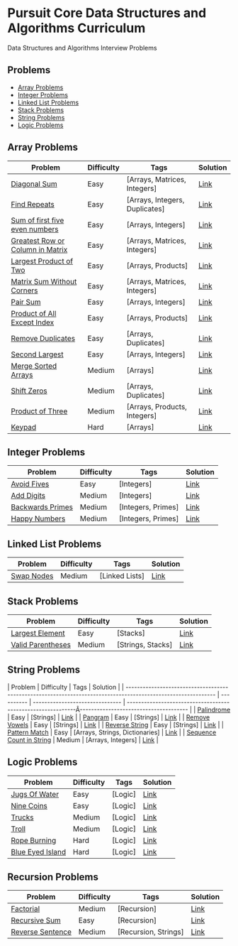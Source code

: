 # Pursuit Core Data Structures and Algorithms Curriculum

Data Structures and Algorithms Interview Problems

## Problems

- [Array Problems](#array-problems)
- [Integer Problems](#integer-problems)
- [Linked List Problems](#linked-list-problems)
- [Stack Problems](#stack-problems)
- [String Problems](#string-problems)
- [Logic Problems](#logic-problems)

## Array Problems

| Problem                                                                                                            | Difficulty | Tags                           | Solution                                                                                            |
| ------------------------------------------------------------------------------------------------------------------ | ---------- | ------------------------------ | --------------------------------------------------------------------------------------------------- |
| [Diagonal Sum](https://github.com/C4Q/AC-DSA/blob/master/ArrayProblems/DiagonalSum.md)                             | Easy       | [Arrays, Matrices, Integers]   | [Link](https://github.com/C4Q/AC-DSA/blob/master/ArraySolutions/DiagonalSumSolution.md)             |
| [Find Repeats](https://github.com/C4Q/AC-DSA/blob/master/ArrayProblems/FindRepeats.md)                             | Easy       | [Arrays, Integers, Duplicates] | [Link](https://github.com/C4Q/AC-DSA/blob/master/ArraySolutions/FindRepeatsSolution.md)             |
| [Sum of first five even numbers](https://github.com/C4Q/AC-DSA/blob/master/ArrayProblems/FirstFiveSum.md)          | Easy       | [Arrays, Integers]             | [Link](https://github.com/C4Q/AC-DSA/blob/master/ArraySolutions/FirstFiveSumSolution.md)            |
| [Greatest Row or Column in Matrix](https://github.com/C4Q/AC-DSA/blob/master/ArrayProblems/GreatestRowOrColumn.md) | Easy       | [Arrays, Matrices, Integers]   | [Link](https://github.com/C4Q/AC-DSA/blob/master/ArraySolutions/GreatestRoworColumnSolution.md)     |
| [Largest Product of Two](https://github.com/C4Q/AC-DSA/blob/master/ArrayProblems/LargestProductOfTwo.md)           | Easy       | [Arrays, Products]             | [Link](https://github.com/C4Q/AC-DSA/blob/master/ArraySolutions/LargestProductofTwoSolution.md)     |
| [Matrix Sum Without Corners](https://github.com/C4Q/AC-DSA/blob/master/ArrayProblems/MatrixSum.md)                 | Easy       | [Arrays, Matrices, Integers]   | [Link](https://github.com/C4Q/AC-DSA/blob/master/ArraySolutions/MatrixSumSolution.md)               |
| [Pair Sum](https://github.com/C4Q/AC-DSA/blob/master/ArrayProblems/PairSum.md)                                     | Easy       | [Arrays, Integers]             | [Link](https://github.com/C4Q/AC-DSA/blob/master/ArraySolutions/PairSumSolution.md)                 |
| [Product of All Except Index](https://github.com/C4Q/AC-DSA/blob/master/ArrayProblems/ProductOfAllExeptIndex.md)   | Easy       | [Arrays, Products]             | [Link](https://github.com/C4Q/AC-DSA/blob/master/ArraySolutions/ProductOfAllExceptIndexSolution.md) |
| [Remove Duplicates](https://github.com/C4Q/AC-DSA/blob/master/ArrayProblems/RemoveDuplicates.md)                   | Easy       | [Arrays, Duplicates]           | [Link](https://github.com/C4Q/AC-DSA/blob/master/ArraySolutions/RemoveDuplicatesSolution.md)        |
| [Second Largest](https://github.com/C4Q/AC-DSA/blob/master/ArrayProblems/SecondLargest.md)                         | Easy       | [Arrays, Integers]             | [Link](https://github.com/C4Q/AC-DSA/blob/master/ArraySolutions/SecondLargestSolution.md)           |
| [Merge Sorted Arrays](https://github.com/C4Q/AC-DSA/blob/master/ArrayProblems/MergeSortedLists.md)                 | Medium     | [Arrays]                       | [Link](https://github.com/C4Q/AC-DSA/blob/master/ArraySolutions/MergeSortedArraysSolution.md)       |
| [Shift Zeros](https://github.com/C4Q/AC-DSA/blob/master/ArrayProblems/ShiftZeros.md)                               | Medium     | [Arrays, Duplicates]           | [Link](https://github.com/C4Q/AC-DSA/blob/master/ArraySolutions/ShiftZerosSolution.md)              |
| [Product of Three](https://github.com/C4Q/AC-DSA/blob/master/ArrayProblems/ProductOfThree.md)                      | Medium     | [Arrays, Products, Integers]   | [Link](https://github.com/C4Q/AC-DSA/blob/master/ArraySolutions/ProductofThreeSolution.md)          |
| [Keypad](https://github.com/C4Q/AC-DSA/blob/master/ArrayProblems/Keypad.md)                                        | Hard       | [Arrays]                       | [Link](https://github.com/C4Q/AC-DSA/blob/master/ArraySolutions/Keypad.md)                          |

## Integer Problems

| Problem                                                                                          | Difficulty | Tags               | Solution                                                                                      |
| ------------------------------------------------------------------------------------------------ | ---------- | ------------------ | --------------------------------------------------------------------------------------------- |
| [Avoid Fives](https://github.com/C4Q/AC-DSA/blob/master/IntegerProblems/AvoidFives.md)           | Easy       | [Integers]         | [Link](https://github.com/C4Q/AC-DSA/blob/master/IntegerSolutions/AvoidFivesSolution.md)      |
| [Add Digits](https://github.com/C4Q/AC-DSA/blob/master/IntegerProblems/AddDigits.md)             | Medium     | [Integers]         | [Link](https://github.com/C4Q/AC-DSA/blob/master/IntegerSolutions/AddDigitsSolutions.md)      |
| [Backwards Primes](https://github.com/C4Q/AC-DSA/blob/master/IntegerProblems/BackwardsPrimes.md) | Medium     | [Integers, Primes] | [Link](https://github.com/C4Q/AC-DSA/blob/master/IntegerSolutions/BackwardsPrimesSolution.md) |
| [Happy Numbers](https://github.com/C4Q/AC-DSA/blob/master/IntegerProblems/HappyNumbers.md)       | Medium     | [Integers, Primes] | [Link](https://github.com/C4Q/AC-DSA/blob/master/IntegerSolutions/HappyNumbersSolution.md)    |

## Linked List Problems

| Problem                                                                                 | Difficulty | Tags           | Solution                                                                                   |
| --------------------------------------------------------------------------------------- | ---------- | -------------- | ------------------------------------------------------------------------------------------ |
| [Swap Nodes](https://github.com/C4Q/AC-DSA/blob/master/LinkedListProblems/SwapNodes.md) | Medium     | [Linked Lists] | [Link](https://github.com/C4Q/AC-DSA/blob/master/LinkedListSolutions/SwapNodesSolution.md) |

## Stack Problems

| Problem                                                                                             | Difficulty | Tags              | Solution                                                                                         |
| --------------------------------------------------------------------------------------------------- | ---------- | ----------------- | ------------------------------------------------------------------------------------------------ |
| [Largest Element](https://github.com/C4Q/AC-DSA/blob/master/StackProblems/LargestElementInStack.md) | Easy       | [Stacks]          | [Link](https://github.com/C4Q/AC-DSA/blob/master/StackSolutions/Largest%20Element%20Solution.md) |
| [Valid Parentheses](https://github.com/C4Q/AC-DSA/blob/master/StackProblems/ValidParentheses.md)    | Medium     | [Strings, Stacks] | [Link](https://github.com/C4Q/AC-DSA/blob/master/StackSolutions/BalancedParensSolution.md)       |

## String Problems

| Problem | Difficulty | Tags | Solution |
| ------------------------------------------------------------------------------------------------------------- | ---------- | ------------------------------- | ------------------------------------------------------------Â-------------------------------------- |
| [Palindrome](https://github.com/C4Q/AC-DSA/blob/master/StringProblems/Palindrome.md) | Easy | [Strings] | [Link](https://github.com/C4Q/AC-DSA/blob/master/StringSolutions/PalindromeSolution.md) |
| [Pangram](https://github.com/C4Q/AC-DSA/blob/master/StringProblems/Pangram.md) | Easy | [Strings] | [Link](https://github.com/C4Q/AC-DSA/blob/master/StringSolutions/PangramSolution.md) |
| [Remove Vowels](https://github.com/C4Q/AC-DSA/blob/master/StringProblems/RemoveVowels.md) | Easy | [Strings] | [Link](https://github.com/C4Q/AC-DSA/blob/master/StringSolutions/RemoveVowelsSolution.md) |
| [Reverse String](https://github.com/C4Q/AC-DSA/blob/master/StringProblems/ReverseString.md) | Easy | [Strings] | [Link](https://github.com/C4Q/AC-DSA/blob/master/StringSolutions/ReverseStringSolution.md) |
| [Pattern Match](https://github.com/C4Q/AC-DSA/blob/master/StringProblems/PatternMatch.md) | Easy | [Arrays, Strings, Dictionaries] | [Link](https://github.com/C4Q/AC-DSA/blob/master/StringSolutions/PatternMatchSolution.md) |
| [Sequence Count in String](https://github.com/C4Q/AC-DSA/blob/master/StringProblems/SequenceCountInString.md) | Medium | [Arrays, Integers] | [Link](https://github.com/C4Q/AC-DSA/blob/master/StringSolutions/SequenceCountInStringSolution.md) |

## Logic Problems

| Problem                                                                                       | Difficulty | Tags    | Solution                                                                                   |
| --------------------------------------------------------------------------------------------- | ---------- | ------- | ------------------------------------------------------------------------------------------ |
| [Jugs Of Water](https://github.com/C4Q/AC-DSA/blob/master/LogicProblems/jugsOfWater.md)       | Easy       | [Logic] | [Link](https://github.com/C4Q/AC-DSA/blob/master/LogicSolutions/jugsOfWaterSolution.md)    |
| [Nine Coins](https://github.com/C4Q/AC-DSA/blob/master/LogicProblems/nineCoins.md)            | Easy       | [Logic] | [Link](https://github.com/C4Q/AC-DSA/blob/master/LogicSolutions/nineCoinsSolution.md)      |
| [Trucks](https://github.com/C4Q/AC-DSA/blob/master/LogicProblems/trucks.md)                   | Medium     | [Logic] | [Link](https://github.com/C4Q/AC-DSA/blob/master/LogicSolutions/trucksSolution.md)         |
| [Troll](https://github.com/C4Q/AC-DSA/blob/master/LogicProblems/troll.md)                     | Medium     | [Logic] | [Link](https://github.com/C4Q/AC-DSA/blob/master/LogicSolutions/trollSolution.md)          |
| [Rope Burning](https://github.com/C4Q/AC-DSA/blob/master/LogicProblems/ropeBurning.md)        | Hard       | [Logic] | [Link](https://github.com/C4Q/AC-DSA/blob/master/LogicSolutions/ropeBurningSolution.md)    |
| [Blue Eyed Island](https://github.com/C4Q/AC-DSA/blob/master/LogicProblems/blueEyedIsland.md) | Hard       | [Logic] | [Link](https://github.com/C4Q/AC-DSA/blob/master/LogicSolutions/blueEyedIslandSolution.md) |

## Recursion Problems

| Problem                                                                                            | Difficulty | Tags                 | Solution                                                                                |
| -------------------------------------------------------------------------------------------------- | ---------- | -------------------- | --------------------------------------------------------------------------------------- |
| [Factorial](https://github.com/C4Q/AC-DSA/blob/master/RecursionProblems/Factorial.md)              | Medium     | [Recursion]          | [Link](https://github.com/C4Q/AC-DSA/blob/master/RecursionSolutions/Factorial.md)       |
| [Recursive Sum](https://github.com/C4Q/AC-DSA/blob/master/RecursionProblems/RecursiveSum.md)       | Easy       | [Recursion]          | [Link](https://github.com/C4Q/AC-DSA/blob/master/RecursionSolutions/RecursiveSum.md)    |
| [Reverse Sentence](https://github.com/C4Q/AC-DSA/blob/master/RecursionProblems/ReverseSentence.md) | Medium     | [Recursion, Strings] | [Link](https://github.com/C4Q/AC-DSA/blob/master/RecursionSolutions/ReverseSentence.md) |
